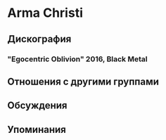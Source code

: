 # Arma Christi



## Дискография

### "Egocentric Oblivion" 2016, Black Metal




## Отношения с другими группами


## Обсуждения


## Упоминания

